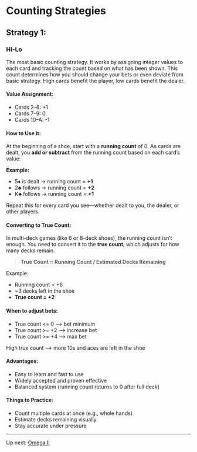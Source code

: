 # Counting Strategies

## Strategy 1:
### Hi-Lo

The most basic counting strategy. It works by assigning integer values to each card and tracking the count based on what has been shown. This count determines how you should change your bets or even deviate from basic strategy.
High cards benefit the player, low cards benefit the dealer.

#### Value Assignment:
* Cards 2–6: +1  
* Cards 7–9: 0  
* Cards 10–A: -1  

#### How to Use It:
At the beginning of a shoe, start with a **running count** of 0. As cards are dealt, you **add or subtract** from the running count based on each card’s value:

**Example:**
* 5♦ is dealt → running count = **+1**  
* 2♣ follows → running count = **+2**  
* K♣ follows → running count = **+1**

Repeat this for every card you see—whether dealt to you, the dealer, or other players.

#### Converting to True Count:
In multi-deck games (like 6 or 8-deck shoes), the running count isn’t enough. You need to convert it to the **true count**, which adjusts for how many decks remain.

> **True Count = Running Count / Estimated Decks Remaining**

Example:
- Running count = +6  
- ~3 decks left in the shoe  
- **True count = +2**

#### When to adjust bets:
* True count <= 0 --> bet minimum
* True count >= +2 --> increase bet
* True count >= +4 --> max bet

High true count --> more 10s and aces are left in the shoe

#### Advantages:
- Easy to learn and fast to use
- Widely accepted and proven effective
- Balanced system (running count returns to 0 after full deck)

#### Things to Practice:
- Count multiple cards at once (e.g., whole hands)
- Estimate decks remaining visually
- Stay accurate under pressure

---

Up next: [Omega II](#strategy-2-omega-ii)